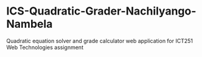 # ICS-Quadratic-Grader-Nachilyango-Nambela
Quadratic equation solver and grade calculator web application for ICT251 Web Technologies assignment
